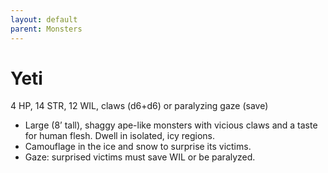 ```yaml
---
layout: default
parent: Monsters
---
```

# Yeti

4 HP, 14 STR, 12 WIL, claws (d6+d6) or paralyzing gaze (save)

-   Large (8’ tall), shaggy ape-like monsters with vicious claws and
    a taste for human flesh. Dwell in isolated, icy regions.
-   Camouflage in the ice and snow to surprise its victims.
-   Gaze: surprised victims must save WIL or be paralyzed.

